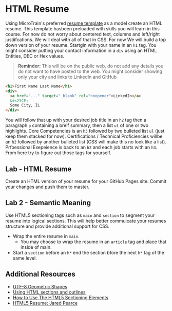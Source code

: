 # HTML Resume

Using MicroTrain's preferred [resume template](../img/ResumeTemplate.pdf) as a model create an HTML resume. This template hasbeen preloaded with skills you will learn in this course. For now do not worry about centered text, columns and left/right justiifcations. We will deal with all of that in CSS. For now We will  build a top down version of your resume. Startgin with your name in an ```h1``` tag. You might consider putting your contact information in a ```div``` using an HTML Entities, DEC or Hex values.

>**Reminder:** This will be on the public web, do not add any details you do not want to have posted to the web. You might consider showing only your city and links to LinkedIn and GitHub

```html
<h1>First Name Last Name</h1>
<div>
  <a href="..." target="_blank" rel="noopener">LinkedIn</a>
  &#x25CF;
  Some City, IL
</div>
```

You will follow that up with your desired job title in an ```h2``` tag then a paragraph ```p``` containing a breif summary, then a list ```ul``` of one or two highlights. Core Competencies is an ```h3``` followed by two bulleted list ```ul``` (just keep them stacked for now). Certifications / Technical Proficiencies willbe an ```h2``` followed by another bulleted list (CSS will make this no look like a list). Prfoessional Exepeience is back to an ```h2``` and each job starts with an ```h3```. From here try to figure out those tags for yourself.

## Lab - HTML Resume

Create an HTML version of your resume for your GitHub Pages site. Commit your changes and push them to master.

## Lab 2 - Semantic Meaning

Use HTML5 sectioning tags such as ```main``` and ```section``` to segment your resume into logical sections. This will help better commuicate your resumes structure and provide additional support for CSS. 
* Wrap the entire resume in ```main```.
  * You may choose to wrap the resume in an ```article``` tag and place that inside of main.
* Start a ```section``` before an ```h*``` end the section bfore the next ```h*``` tag of the same level. 

## Additional Resources
* [UTF-8 Geometric Shapes](https://www.w3schools.com/charsets/ref_utf_geometric.asp)
* [Using HTML sections and outlines](https://developer.mozilla.org/en-US/docs/Web/Guide/HTML/Using_HTML_sections_and_outlines)
* [How to Use The HTML5 Sectioning Elements](http://blog.teamtreehouse.com/use-html5-sectioning-elements)
* [HTML5 Resume: Jared Pearce](https://codepen.io/jaredpearce/pen/iBdxb)